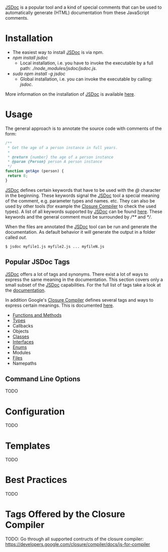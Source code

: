 [JSDoc](https://github.com/jsdoc3/jsdoc) is a popular tool and a kind of special comments that can be used to automatically generate (HTML) documentation from these JavaScript comments.

# Installation
 * The easiest way to install [JSDoc](https://github.com/jsdoc3/jsdoc) is via npm.
  * _npm install jsdoc_
    * Local installation, i.e. you have to invoke the executable by a full path: _./node&#95;modules/jsdoc/jsdoc.js_.
  * _sudo npm install -g jsdoc_
    * Global installation, i.e. you can invoke the executable by calling: _jsdoc_.

More information on the installation of [JSDoc](https://github.com/jsdoc3/jsdoc) is available [here](https://github.com/jsdoc3/jsdoc#installation-and-usage).

# Usage
The general approach is to annotate the source code with comments of the form:
```javascript
/**
 * Get the age of a person instance in full years.
 *
 * @return {number} the age of a person instance
 * @param {Person} person A person instance
 */
function getAge (person) {
 return 8;
}
```

[JSDoc](https://github.com/jsdoc3/jsdoc) defines certain keywords that have to be used with the _@_ character in the beginning. These keywords signal the [JSDoc](https://github.com/jsdoc3/jsdoc) tool a special meaning of the comment, e.g. parameter types and names. etc. They can also be used by other tools (for example the [Closure Compiler](../closure_tools/closure_compiler/README.md) to check the used types). A list of all keywords supported by [JSDoc](https://github.com/jsdoc3/jsdoc) can be found [here](http://usejsdoc.org/). These keywords and the general comment must be surrounded by _/**_ and _*/_.

When the files are annotated the [JSDoc](https://github.com/jsdoc3/jsdoc) tool can be run and generate the documentation. As default behavior it will generate the output in a folder called _out_.
```shell
$ jsdoc myfile1.js myfile2.js ... myfileN.js
```

## Popular JSDoc Tags
[JSDoc](https://github.com/jsdoc3/jsdoc) offers a lot of tags and synonyms. There exist a lot of ways to express the same meaning in the documentation. This section covers only a small subset of the [JSDoc](https://github.com/jsdoc3/jsdoc) capabilities. For the full list of tags take a look at the [documentation](http://usejsdoc.org/index.html).

In addition Google's [Closure Compiler](../closure_tools/closure_compiler/README.md) defines several tags and ways to express certain meanings. This is documented [here](https://developers.google.com/closure/compiler/docs/js-for-compiler).

* [Functions and Methods](functions_and_methods.js)
* [Types](types.js)
* Callbacks
* Objects
* [Classes](classes.js)
* [Interfaces](interfaces.js)
* [Enums](enums.js)
* Modules
* [Files](files.js)
* Namepaths

## Command Line Options
TODO

# Configuration
TODO

# Templates
TODO

# Best Practices
TODO

# Tags Offered by the Closure Compiler
TODO: Go through all supported contructs of the closure compiler: https://developers.google.com/closure/compiler/docs/js-for-compiler
